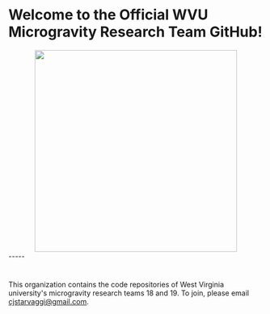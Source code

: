 # Welcome to the Official WVU Microgravity Research Team GitHub!

<div align="center">
<kbd>
<img src="https://i.imgur.com/Uu0jaUg.png" width="400">
</kbd>
</div>
-----

# 

This organization contains the code repositories of West Virginia university's microgravity research teams 18 and 19. To join, please email cjstarvaggi@gmail.com.

